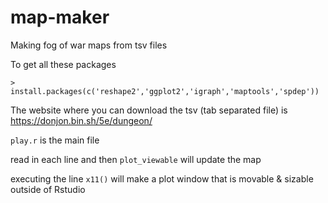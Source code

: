 # map-maker
Making fog of war maps from tsv files

To get all these packages

`> install.packages(c('reshape2','ggplot2','igraph','maptools','spdep'))`

The website where you can download the tsv (tab separated file) is
https://donjon.bin.sh/5e/dungeon/

`play.r` is the main file

read in each line and then `plot_viewable` will update the map

executing the line `x11()` will make a plot window that is movable & sizable outside of Rstudio
